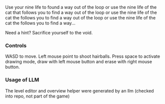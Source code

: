 Use your nine life to found a way out of the loop or use the nine life of the cat that follows you to find a way out of the loop or use the nine life of the cat the follows you to find a way out of the loop or use the nine life of the cat the follows you to find a way...

Need a hint? Sacrifice yourself to the void.

### Controls
WASD to move. Left mouse point to shoot hairballs. Press space to activate drawing mode, draw with left mouse button and erase with right mouse button.

### Usage of LLM
The level editor and overview helper were generated by an llm (checked into repo, not part of the game)